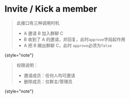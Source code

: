# Invite / Kick a member

> 此接口有三种调用时机
> - A 邀请 B 加入群聊 C
> - B 收到了 A 的邀请，并回复，此时`approve`字段起作用
> - A 把 B 踢出群聊 C，此时 `approve`必须为`false`
>
{style="note"}

> 权限说明：
> 
> - 邀请成员：任何人均可邀请
> - 删除成员：仅群主/管理员
>
{style="note"}

<api-endpoint openapi-path="../cotalk.yaml" endpoint="/api/chat/{chatid}/members" method="put">

</api-endpoint>
